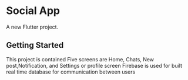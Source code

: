 # Social App

A new Flutter project.

## Getting Started

This project is contained Five screens are Home, Chats, New post,Notification, and Settings or profile screen
Firebase is used for built real time database for communication between users
